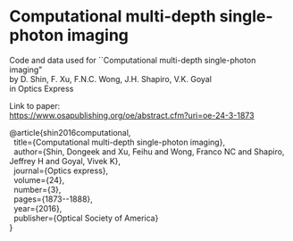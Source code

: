 # Computational multi-depth single-photon imaging

Code and data used for  ``Computational multi-depth single-photon imaging" <br>
by D. Shin, F. Xu, F.N.C. Wong, J.H. Shapiro, V.K. Goyal <br>
in Optics Express

Link to paper: <br>
https://www.osapublishing.org/oe/abstract.cfm?uri=oe-24-3-1873


@article{shin2016computational,<br>
  &nbsp; title={Computational multi-depth single-photon imaging},<br>
  &nbsp; author={Shin, Dongeek and Xu, Feihu and Wong, Franco NC and Shapiro, Jeffrey H and Goyal, Vivek K},<br>
  &nbsp; journal={Optics express},<br>
  &nbsp; volume={24},<br>
  &nbsp; number={3},<br>
  &nbsp; pages={1873--1888},<br>
  &nbsp; year={2016},<br>
  &nbsp; publisher={Optical Society of America}<br>
}
